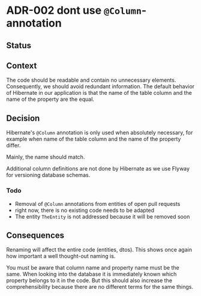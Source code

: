 # ADR-002 dont use `@Column`-annotation

## Status

<adr-status status='accepted' />

## Context

The code should be readable and contain no unnecessary elements. Consequently, we should avoid redundant information.
The default behavior of Hibernate in our application is that the name of the table column and the name of the
property are the equal.

## Decision

Hibernate's `@Column` annotation is only used when absolutely necessary, for example when name of the table column and
the name of the property differ.

Mainly, the name should match.

Additional column definitions are not done by Hibernate as we use Flyway for versioning database schemas.

### Todo

- Removal of `@Column` annotations from entities of open pull requests
- right now, there is no existing code needs to be adapted
- The entity `TheEntity` is not addressed because it will be removed soon

## Consequences

Renaming will affect the entire code (entities, dtos). This shows once again how important a well thought-out naming is.

You must be aware that column name and property name must be the same. When looking into the database
it is immediately known which property belongs to it in the code. But this should also increase the comprehensibility
because there are no different terms for the same things.
